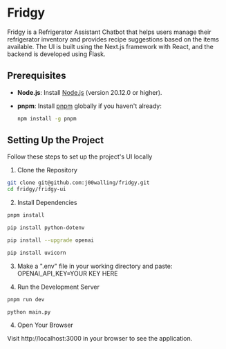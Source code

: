 # Fridgy

Fridgy is a Refrigerator Assistant Chatbot that helps users manage their refrigerator inventory and provides recipe suggestions based on the items available. The UI is built using the Next.js framework with React, and the backend is developed using Flask.

## Prerequisites

- **Node.js**: Install [Node.js](https://nodejs.org/) (version 20.12.0 or higher).
- **pnpm**: Install [pnpm](https://pnpm.io/) globally if you haven't already:

  ```bash
  npm install -g pnpm
  ```

## Setting Up the Project

Follow these steps to set up the project's UI locally

1. Clone the Repository

```bash
git clone git@github.com:j00walling/fridgy.git
cd fridgy/fridgy-ui
```

2. Install Dependencies

```bash
pnpm install
```
```bash
pip install python-dotenv
```
```bash
pip install --upgrade openai
```
```bash
pip install uvicorn
```

3. Make a ".env" file in your working directory and paste:  OPENAI_API_KEY=YOUR KEY HERE

4. Run the Development Server

```bash
pnpm run dev
```
```bash
python main.py
```

4. Open Your Browser

Visit http://localhost:3000 in your browser to see the application.
